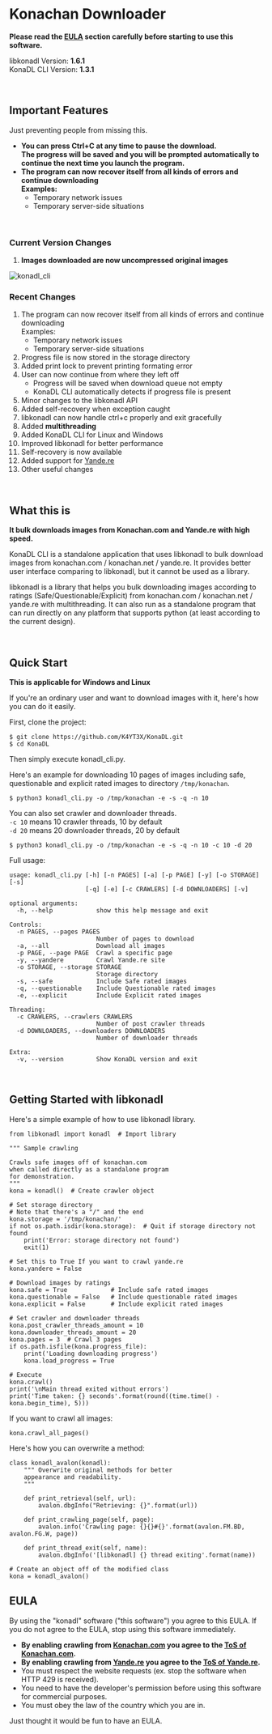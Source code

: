 # Konachan Downloader

**Please read the [EULA](https://github.com/K4YT3X/KonaDL#eula) section carefully before starting to use this software.**

libkonadl Version: **1.6.1**  
KonaDL CLI Version: **1.3.1**

</br>

## Important Features

Just preventing people from missing this.

+ **You can press Ctrl+C at any time to pause the download.**  
**The progress will be saved and you will be prompted automatically to continue the next time you launch the program.**
+ **The program can now recover itself from all kinds of errors and continue downloading**  
**Examples:**
   + Temporary network issues
   + Temporary server-side situations

</br>

### Current Version Changes

1. **Images downloaded are now uncompressed original images**


![konadl_cli](https://user-images.githubusercontent.com/21986859/38762615-bb0269a4-3f5b-11e8-895d-0eb197a3de8f.png)

### Recent Changes
1. The program can now recover itself from all kinds of errors and continue downloading  
Examples:
   + Temporary network issues
   + Temporary server-side situations
1. Progress file is now stored in the storage directory
1. Added print lock to prevent printing formating error
1. User can now continue from where they left off
   + Progress will be saved when download queue not empty
   + KonaDL CLI automatically detects if progress file is present
1. Minor changes to the libkonadl API
1. Added self-recovery when exception caught
1. libkonadl can now handle ctrl+c properly and exit gracefully
1. Added **multithreading**
1. Added KonaDL CLI for Linux and Windows
1. Improved libkonadl for better performance
1. Self-recovery is now available
1. Added support for [Yande.re](https://yande.re)
1. Other useful changes

</br>

## What this is

**It bulk downloads images from Konachan.com and Yande.re with high speed.**

KonaDL CLI is a standalone application that uses libkonadl to bulk download images from konachan.com / konachan.net / yande.re. It provides better user interface comparing to libkonadl, but it cannot be used as a library.

libkonadl is a library that helps you bulk downloading images according to ratings (Safe/Questionable/Explicit) from konachan.com / konachan.net / yande.re with multithreading. It can also run as a standalone program that can run directly on any platform that supports python (at least according to the current design).

</br>

## Quick Start

**This is applicable for Windows and Linux**

If you're an ordinary user and want to download images with it, here's how you can do it easily.

First, clone the project:
```
$ git clone https://github.com/K4YT3X/KonaDL.git
$ cd KonaDL
```

Then simply execute konadl_cli.py.

Here's an example for downloading 10 pages of images including safe, questionable and explicit rated images to directory `/tmp/konachan`.
```
$ python3 konadl_cli.py -o /tmp/konachan -e -s -q -n 10
```

You can also set crawler and downloader threads.  
`-c 10` means 10 crawler threads, 10 by default  
`-d 20` means 20 downloader threads, 20 by default  
```
$ python3 konadl_cli.py -o /tmp/konachan -e -s -q -n 10 -c 10 -d 20
```

Full usage:
```
usage: konadl_cli.py [-h] [-n PAGES] [-a] [-p PAGE] [-y] [-o STORAGE] [-s]
                     [-q] [-e] [-c CRAWLERS] [-d DOWNLOADERS] [-v]

optional arguments:
  -h, --help            show this help message and exit

Controls:
  -n PAGES, --pages PAGES
                        Number of pages to download
  -a, --all             Download all images
  -p PAGE, --page PAGE  Crawl a specific page
  -y, --yandere         Crawl Yande.re site
  -o STORAGE, --storage STORAGE
                        Storage directory
  -s, --safe            Include Safe rated images
  -q, --questionable    Include Questionable rated images
  -e, --explicit        Include Explicit rated images

Threading:
  -c CRAWLERS, --crawlers CRAWLERS
                        Number of post crawler threads
  -d DOWNLOADERS, --downloaders DOWNLOADERS
                        Number of downloader threads

Extra:
  -v, --version         Show KonaDL version and exit
```

</br>

## Getting Started with libkonadl

Here's a simple example of how to use libkonadl library.

```
from libkonadl import konadl  # Import library

""" Sample crawling

Crawls safe images off of konachan.com
when called directly as a standalone program
for demonstration.
"""
kona = konadl()  # Create crawler object

# Set storage directory
# Note that there's a "/" and the end
kona.storage = '/tmp/konachan/'
if not os.path.isdir(kona.storage):  # Quit if storage directory not found
    print('Error: storage directory not found')
    exit(1)

# Set this to True If you want to crawl yande.re
kona.yandere = False

# Download images by ratings
kona.safe = True            # Include safe rated images
kona.questionable = False   # Include questionable rated images
kona.explicit = False       # Include explicit rated images

# Set crawler and downloader threads
kona.post_crawler_threads_amount = 10
kona.downloader_threads_amount = 20
kona.pages = 3  # Crawl 3 pages
if os.path.isfile(kona.progress_file):
    print('Loading downloading progress')
    kona.load_progress = True

# Execute
kona.crawl()
print('\nMain thread exited without errors')
print('Time taken: {} seconds'.format(round((time.time() - kona.begin_time), 5)))
```

If you want to crawl all images:

```
kona.crawl_all_pages()
```

Here's how you can overwrite a method:

```
class konadl_avalon(konadl):
    """ Overwrite original methods for better
    appearance and readability.
    """

    def print_retrieval(self, url):
        avalon.dbgInfo("Retrieving: {}".format(url))

    def print_crawling_page(self, page):
        avalon.info('Crawling page: {}{}#{}'.format(avalon.FM.BD, avalon.FG.W, page))

    def print_thread_exit(self, name):
        avalon.dbgInfo('[libkonadl] {} thread exiting'.format(name))

# Create an object off of the modified class
kona = konadl_avalon()
```


## EULA
By using the "konadl" software ("this software") you agree to this EULA. If you do not agree to the EULA, stop using this software immediately.

- **By enabling crawling from [Konachan.com](Konachan.com) you agree to the [ToS of Konachan.com](https://konachan.com/static/terms_of_service).**  
- **By enabling crawling from [Yande.re](Yande.re) you agree to the [ToS of Yande.re](https://yande.re/static/terms_of_service).**
- You must respect the website requests (ex. stop the software when HTTP 429 is received).
- You need to have the developer's permission before using this software for commercial purposes.
- You must obey the law of the country which you are in.

Just thought it would be fun to have an EULA.